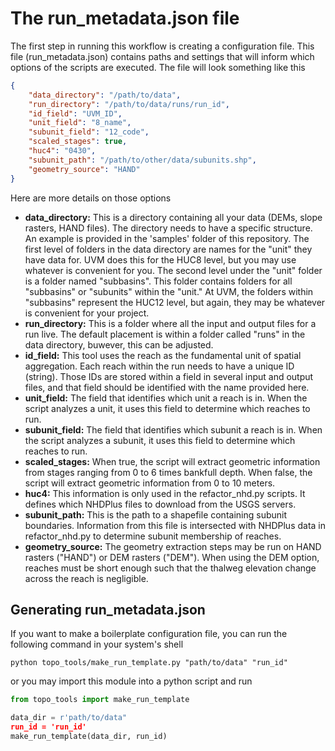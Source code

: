 # The run_metadata.json file

The first step in running this workflow is creating a configuration file.  This file (run_metadata.json) contains paths and settings that will inform which options of the scripts are executed.  The file will look something like this

```json
{
    "data_directory": "/path/to/data",
    "run_directory": "/path/to/data/runs/run_id",
    "id_field": "UVM_ID",
    "unit_field": "8_name",
    "subunit_field": "12_code",
    "scaled_stages": true,
    "huc4": "0430",
    "subunit_path": "/path/to/other/data/subunits.shp",
    "geometry_source": "HAND"
}
```

Here are more details on those options

 - <b>data_directory:</b> This is a directory containing all your data (DEMs, slope rasters, HAND files).  The directory needs to have a specific structure.  An example is provided in the 'samples' folder of this repository.  The first level of folders in the data directory are names for the "unit" they have data for.  UVM does this for the HUC8 level, but you may use whatever is convenient for you.  The second level under the "unit" folder is a folder named "subbasins".  This folder contains folders for all "subbasins" or "subunits" within the "unit."  At UVM, the folders within "subbasins" represent the HUC12 level, but again, they may be whatever is convenient for your project.
 - <b>run_directory:</b> This is a folder where all the input and output files for a run live.  The default placement is within a folder called "runs" in the data directory, buwever, this can be adjusted.
 - <b>id_field:</b> This tool uses the reach as the fundamental unit of spatial aggregation.  Each reach within the run needs to have a unique ID (string).  Those IDs are stored within a field in several input and output files, and that field should be identified with the name provided here.
 - <b>unit_field:</b> The field that identifies which unit a reach is in.  When the script analyzes a unit, it uses this field to determine which reaches to run.
 - <b>subunit_field:</b> The field that identifies which subunit a reach is in.  When the script analyzes a subunit, it uses this field to determine which reaches to run.
 - <b>scaled_stages:</b> When true, the script will extract geometric information from stages ranging from 0 to 6 times bankfull depth.  When false, the script will extract geometric information from 0 to 10 meters.
 - <b>huc4:</b> This information is only used in the refactor_nhd.py scripts.  It defines which NHDPlus files to download from the USGS servers.
 - <b>subunit_path:</b> This is the path to a shapefile containing subunit boundaries.  Information from this file is intersected with NHDPlus data in refactor_nhd.py to determine subunit membership of reaches.
 - <b>geometry_source:</b> The geometry extraction steps may be run on HAND rasters ("HAND") or DEM rasters ("DEM").  When using the DEM option, reaches must be short enough such that the thalweg elevation change across the reach is negligible.

 ## Generating run_metadata.json

 If you want to make a boilerplate configuration file, you can run the following command in your system's shell

 ```console
python topo_tools/make_run_template.py "path/to/data" "run_id"
 ```

 or you may import this module into a python script and run

 ```python
from topo_tools import make_run_template

data_dir = r'path/to/data"
run_id = 'run_id'
make_run_template(data_dir, run_id)
 ```